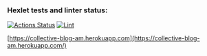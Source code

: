 ### Hexlet tests and linter status:
[![Actions Status](https://github.com/leshasmp/rails-project-lvl2/workflows/hexlet-check/badge.svg)](https://github.com/leshasmp/rails-project-lvl2/actions)
[![Lint](https://github.com/leshasmp/rails-project-lvl2/actions/workflows/lint.yml/badge.svg)](https://github.com/leshasmp/rails-project-lvl2/actions/workflows/lint.yml)


[https://collective-blog-am.herokuapp.com](https://collective-blog-am.herokuapp.com/)